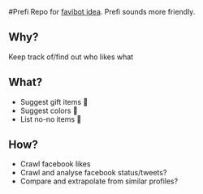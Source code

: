 #Prefi
Repo for [favibot idea](https://github.com/Ideaboxes/proposal/blob/master/favibot.md). Prefi sounds more friendly.
## Why?
Keep track of/find out who likes what

## What?
- Suggest gift items :gift:
- Suggest colors :rainbow:
- List no-no items :no_good:

## How?
- Crawl facebook likes
- Crawl and analyse facebook status/tweets?
- Compare and extrapolate from similar profiles?
